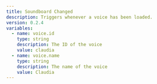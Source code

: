 ```yaml
---
title: Soundboard Changed
description: Triggers whenever a voice has been loaded.
version: 0.2.4
variables:
  - name: voice.id
    type: string
    description: The ID of the voice
    value: claudia
  - name: voice.name
    type: string
    description: The name of the voice
    value: Claudia
---
```

